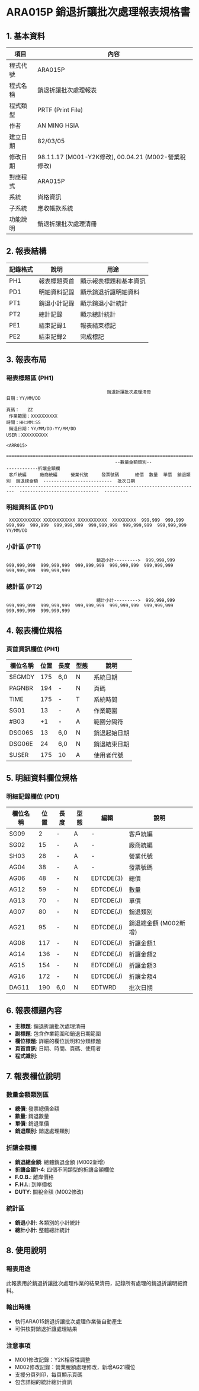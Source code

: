 # ARA015P 銷退折讓批次處理報表規格書

## 1. 基本資料

| 項目 | 內容 |
|------|------|
| 程式代號 | ARA015P |
| 程式名稱 | 銷退折讓批次處理報表 |
| 程式類型 | PRTF (Print File) |
| 作者 | AN MING HSIA |
| 建立日期 | 82/03/05 |
| 修改日期 | 98.11.17 (M001-Y2K修改), 00.04.21 (M002-營業稅修改) |
| 對應程式 | ARA015P |
| 系統 | 尚格資訊 |
| 子系統 | 應收帳款系統 |
| 功能說明 | 銷退折讓批次處理清冊 |

## 2. 報表結構

| 記錄格式 | 說明 | 用途 |
|----------|------|------|
| PH1 | 報表標題頁首 | 顯示報表標題和基本資訊 |
| PD1 | 明細資料記錄 | 顯示銷退折讓明細資料 |
| PT1 | 銷退小計記錄 | 顯示銷退小計統計 |
| PT2 | 總計記錄 | 顯示總計統計 |
| PE1 | 結束記錄1 | 報表結束標記 |
| PE2 | 結束記錄2 | 完成標記 |

## 3. 報表布局

### 報表標題區 (PH1)
```
                                      銷退折讓批次處理清冊                         日期：YY/MM/DD
                                                                                   頁碼：   ZZ
 作業範圍：XXXXXXXXXX                                                             時間：HH:MM:SS
 銷退日期：YY/MM/DD-YY/MM/DD                                                     USER：XXXXXXXXXX
                                                                                <ARR015>
 ================================================================================
                                         --數量金額類別--                         ------------折讓金額欄
 客戶統編     廠商統編     營業代號     發票號碼      總價  數量  單價  銷退類別  銷退總金額  --------------------------  批次日期
 ------------------------------------------------------------------------  ------------------------------  ---------
```

### 明細資料區 (PD1)
```
 XXXXXXXXXXXX XXXXXXXXXXXX XXXXXXXXXXX  XXXXXXXXX  999,999  999,999  999,999  999,999  999,999,999  999,999,999  999,999,999  999,999,999  YY/MM/DD
```

### 小計區 (PT1)
```
                                  銷退小計--------->  999,999,999  999,999,999  999,999,999  999,999,999  999,999,999  999,999,999  999,999,999  999,999,999
```

### 總計區 (PT2)
```
                                  總計小計--------->  999,999,999  999,999,999  999,999,999  999,999,999  999,999,999  999,999,999  999,999,999  999,999,999
```

## 4. 報表欄位規格

### 頁首資訊欄位 (PH1)

| 欄位名稱 | 位置 | 長度 | 型態 | 說明 |
|----------|------|------|------|------|
| $EGMDY | 175 | 6,0 | N | 系統日期 |
| PAGNBR | 194 | - | N | 頁碼 |
| TIME | 175 | - | T | 系統時間 |
| SG01 | 13 | - | A | 作業範圍 |
| #B03 | +1 | - | A | 範圍分隔符 |
| DSG06S | 13 | 6,0 | N | 銷退起始日期 |
| DSG06E | 24 | 6,0 | N | 銷退結束日期 |
| $USER | 175 | 10 | A | 使用者代號 |

## 5. 明細資料欄位規格

### 明細記錄欄位 (PD1)

| 欄位名稱 | 位置 | 長度 | 型態 | 編輯 | 說明 |
|----------|------|------|------|------|------|
| SG09 | 2 | - | A | - | 客戶統編 |
| SG02 | 15 | - | A | - | 廠商統編 |
| SH03 | 28 | - | A | - | 營業代號 |
| AG04 | 38 | - | A | - | 發票號碼 |
| AG06 | 48 | - | N | EDTCDE(3) | 總價 |
| AG12 | 59 | - | N | EDTCDE(J) | 數量 |
| AG13 | 70 | - | N | EDTCDE(J) | 單價 |
| AG07 | 80 | - | N | EDTCDE(J) | 銷退類別 |
| AG21 | 95 | - | N | EDTCDE(J) | 銷退總金額 (M002新增) |
| AG08 | 117 | - | N | EDTCDE(J) | 折讓金額1 |
| AG14 | 136 | - | N | EDTCDE(J) | 折讓金額2 |
| AG15 | 154 | - | N | EDTCDE(J) | 折讓金額3 |
| AG16 | 172 | - | N | EDTCDE(J) | 折讓金額4 |
| DAG11 | 190 | 6,0 | N | EDTWRD | 批次日期 |

## 6. 報表標題內容

- **主標題**: 銷退折讓批次處理清冊
- **副標題**: 包含作業範圍和銷退日期範圍
- **欄位標題**: 詳細的欄位說明和分類標題
- **頁首資訊**: 日期、時間、頁碼、使用者
- **程式識別**: <ARR015>

## 7. 報表欄位說明

### 數量金額類別區
- **總價**: 發票總價金額
- **數量**: 銷退數量
- **單價**: 銷退單價
- **銷退類別**: 銷退處理類別

### 折讓金額欄
- **銷退總金額**: 總體銷退金額 (M002新增)
- **折讓金額1-4**: 四個不同類型的折讓金額欄位
- **F.O.B.**: 離岸價格
- **F.H.I.**: 到岸價格
- **DUTY**: 關稅金額 (M002修改)

### 統計區
- **銷退小計**: 各類別的小計統計
- **總計小計**: 整體總計統計

## 8. 使用說明

### 報表用途
此報表用於銷退折讓批次處理作業的結果清冊，記錄所有處理的銷退折讓明細資料。

### 輸出時機
- 執行ARA015銷退折讓批次處理作業後自動產生
- 可供核對銷退折讓處理結果

### 注意事項
- M001修改記錄：Y2K相容性調整
- M002修改記錄：營業稅額處理修改，新增AG21欄位
- 支援分頁列印，每頁顯示頁碼
- 包含詳細的統計總計資訊 